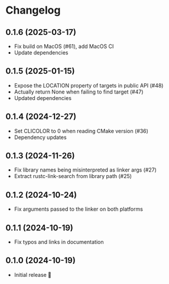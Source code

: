 # Changelog

## 0.1.6 (2025-03-17)

* Fix build on MacOS (#61), add MacOS CI
* Update dependencies

## 0.1.5 (2025-01-15)

* Expose the LOCATION property of targets in public API (#48)
* Actually return None when failing to find target (#47)
* Updated dependencies

## 0.1.4 (2024-12-27)

* Set CLICOLOR to 0 when reading CMake version (#36) 
* Dependency updates

## 0.1.3 (2024-11-26)

* Fix library names being misinterpreted as linker args (#27)
* Extract rustc-link-search from library path (#25)

## 0.1.2 (2024-10-24)

* Fix arguments passed to the linker on both platforms

## 0.1.1 (2024-10-19)

* Fix typos and links in documentation

## 0.1.0 (2024-10-19)

* Initial release 🎉
